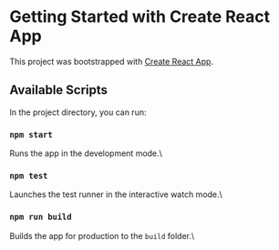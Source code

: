 # Getting Started with Create React App

This project was bootstrapped with [Create React App](https://github.com/facebook/create-react-app).

## Available Scripts

In the project directory, you can run:

### `npm start`

Runs the app in the development mode.\


### `npm test`

Launches the test runner in the interactive watch mode.\

### `npm run build`

Builds the app for production to the `build` folder.\

